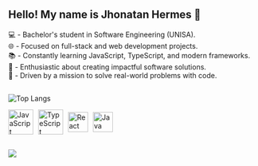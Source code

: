 ## Hello! My name is Jhonatan Hermes 👋


💻 - Bachelor's student in Software Engineering (UNISA).  
🌐 - Focused on full-stack and web development projects.  
📚 - Constantly learning JavaScript, TypeScript, and modern frameworks.  
🌟 - Enthusiastic about creating impactful software solutions.  
🎯 - Driven by a mission to solve real-world problems with code.    


##

![Top Langs](https://github-readme-stats.vercel.app/api/top-langs/?username=JhonatanHermes&layout=compact)

<div style="display: flex; align-items: center; gap: 10px;">
  <img src="https://techstack-generator.vercel.app/js-icon.svg" alt="JavaScript" width="50" height="50" />
  <img src="https://techstack-generator.vercel.app/ts-icon.svg" alt="TypeScript" width="50" height="50" />
  <img src="https://techstack-generator.vercel.app/react-icon.svg" alt="React" width="40" height="40" />
  <img src="https://techstack-generator.vercel.app/java-icon.svg" alt="Java" width="40" height="40" />
</div>

##

<div> 
  <a href="https://www.linkedin.com/in/jhonatan-lucco-952351205/" target="_blank"><img src="https://img.shields.io/badge/-LinkedIn-%230077B5?style=for-the-badge&logo=linkedin&logoColor=white" target="_blank"></a> 
  
</div>
